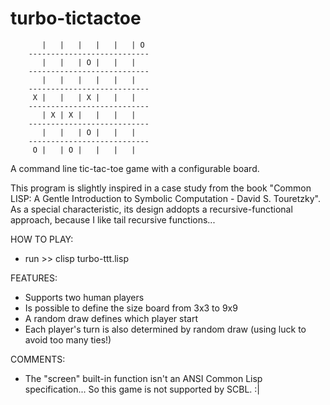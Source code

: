 # turbo-tictactoe

           |   |   |   |   |   | O 
        ---------------------------
           |   |   | O |   |   |   
        ---------------------------
           |   |   |   |   |   |   
        ---------------------------
         X |   |   | X |   |   |   
        ---------------------------
           | X | X |   |   |   |   
        ---------------------------
           |   |   | O |   |   |   
        ---------------------------
         O |   | O |   |   |   |   


A command line tic-tac-toe game with a configurable board.

This program is slightly inspired in a case study from the book "Common LISP: A Gentle Introduction to Symbolic Computation - David S. Touretzky".
As a special characteristic, its design addopts a recursive-functional approach, because I like tail recursive functions...

HOW TO PLAY:
- run >> clisp turbo-ttt.lisp

FEATURES:
- Supports two human players
- Is possible to define the size board from 3x3 to 9x9
- A random draw defines which player start
- Each player's turn is also determined by random draw (using luck to avoid too many ties!)

COMMENTS:
- The "screen" built-in function isn't an ANSI Common Lisp specification... So this game is not supported by SCBL. :|

